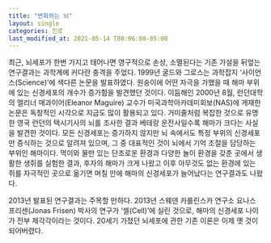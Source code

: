 ```yaml
---
title: "변화하는 뇌"
layout: single
categories: 진로
last_modified_at: 2021-05-14 T08:06:00-05:00
---
```


최근, 뇌세포가 한번 가지고 태어나면 영구적으로 손상, 소멸된다는 기존 가설을 뒤엎는 연구결과는 과학계에 커다란 충격을 주었다. 1999년 굴드와 그로스는 과학잡지 ‘사이언스(Science)’에 색다른 논문을 발표하였다. 원숭이에 어떤 자극을 가했을 때 해마 부위에 있는 신경세포의 개수가 증가함을 발견했던 것이다.  이듬해인 2000년 8월, 런던대학의 엘리너 매과이어(Eleanor Maguire) 교수가 미국과학아카데미회보(NAS)에 게재한 논문은 독창적인 시각으로 지금도 많이 활용되고 있다. 거미줄처럼 복잡한 것으로 유명한 영국 런던의 택시기사의 뇌를 조사한 결과 베테랑 운전사일수록 해마가 크다는 사실을 발견한 것이다. 모든 신경세포는 증가하지 않지만 뇌 속에서도 특정 부위의 신경세포만 증식하는 것으로 알려져 있으며, 그 중 대표적인 것이 뇌에서 기억 조절을 담당하는 부위인 해마이다. 
먹이와 물만 있는 단조로운 환경과 다양한 놀이 환경을 갖춘 곳에서 생활한 생쥐를 실험한 결과, 후자의 해마가 크게 나왔고 이후 아무것도 없는 환경에 있는 쥐를 자극적인 곳으로 옮기면 며칠 만에 해마의 신경세포가 늘어났다는 연구결과도 나왔다.

2013년 발표된 연구결과는 주목할 만하다. 2013년 스웨덴 카롤린스카 연구소 요나스 프리센(Jonas Frisen) 박사의 연구가 ‘셀(Cell)’에 실린 것으로, 해마의 신경세포 나이가 전부 제각각이라는 것이다. 20세기 가졌던 뇌세포에 관한 기존 이론은 이제 옛 것이 되어버렸다.
